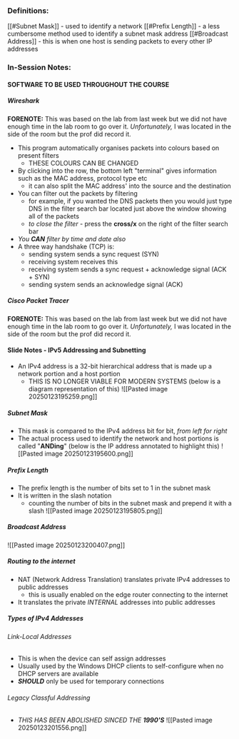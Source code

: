 
### Definitions:
[[#Subnet Mask]] - used to identify a network
[[#Prefix Length]] - a less cumbersome method used to identify a subnet mask address
[[#Broadcast Address]] - this is when one host is sending packets to every other IP addresses
### In-Session Notes: 

#### SOFTWARE TO BE USED THROUGHOUT THE COURSE
##### Wireshark
**FORENOTE:** This was based on the lab from last week but we did not have enough time in the lab room to go over it. *Unfortunately,* I was located in the side of the room but the prof did record it.

- This program automatically organises packets into colours based on present filters
	- THESE COLOURS CAN BE CHANGED
- By clicking into the row, the bottom left "terminal" gives information such as the MAC address, protocol type etc
	- it can also split the MAC address' into the source and the destination
- You can filter out the packets by filtering
	- for example, if you wanted the DNS packets then you would just type DNS in the filter search bar located just above the window showing all of the packets
	- *to close the filter* - press the **cross/x** on the right of the filter search bar
- *You **CAN** filter by time and date also*
- A three way handshake (TCP) is:
	- sending system sends a sync request (SYN)
	- receiving system receives this
	- receiving system sends a sync request + acknowledge signal (ACK + SYN)
	- sending system sends an acknowledge signal (ACK)
##### Cisco Packet Tracer 
**FORENOTE:** This was based on the lab from last week but we did not have enough time in the lab room to go over it. *Unfortunately,* I was located in the side of the room but the prof did record it.
#### Slide Notes - IPv5 Addressing and Subnetting
- An IPv4 address is a 32-bit hierarchical address that is made up a network portion and a host portion
	- THIS IS NO LONGER VIABLE FOR MODERN SYSTEMS
		(below is a diagram representation of this)
		![[Pasted image 20250123195259.png]]
##### Subnet Mask
- This mask is compared to the IPv4 address bit for bit, *from left for right*
- The actual process used to identify the network and host portions is called "**ANDing**"
	(below is the IP address annotated to highlight this)
	![[Pasted image 20250123195600.png]]

##### Prefix Length
- The prefix length is the number of bits set to 1 in the subnet mask
- It is written in the slash notation
	- counting the number of bits in the subnet mask and prepend it with a slash
	![[Pasted image 20250123195805.png]]

##### Broadcast Address
![[Pasted image 20250123200407.png]]

##### Routing to the internet
- NAT (Network Address Translation) translates private IPv4 addresses to public addresses
	- this is usually enabled on the edge router connecting to the internet
- It translates the private *INTERNAL* addresses into public addresses 

##### Types of IPv4 Addresses
###### Link-Local Addresses
- This is when the device can self assign addresses
- Usually used by the Windows DHCP clients to self-configure when no DHCP servers are available
- ***SHOULD*** only be used for temporary connections
###### Legacy Classful Addressing
- *THIS HAS BEEN ABOLISHED SINCED THE **1990'S***
	![[Pasted image 20250123201556.png]]
	